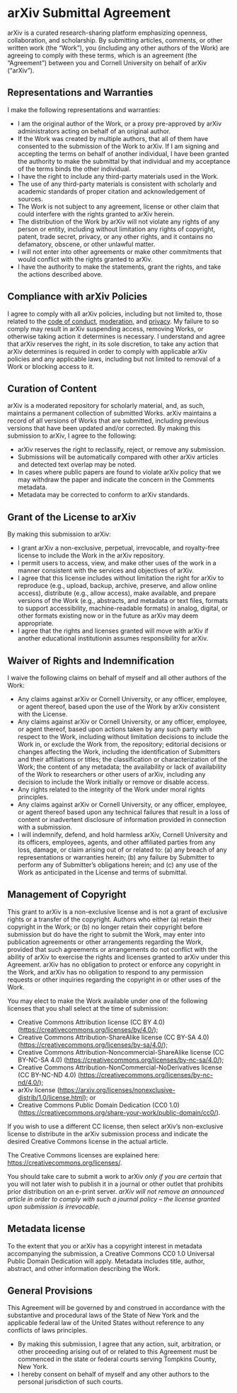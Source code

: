 # arXiv Submittal Agreement

arXiv is a curated research-sharing platform emphasizing openness, collaboration, and scholarship. By submitting articles, comments, or other written work (the “Work”), you (including any other authors of the Work) are agreeing to comply with these terms, which is an agreement (the “Agreement”) between you and Cornell University on behalf of arXiv (“arXiv”). 

## Representations and Warranties 

I make the following representations and warranties: 

- I am the original author of the Work, or a proxy pre-approved by arXiv administrators acting on behalf of an original author. 
- If the Work was created by multiple authors, that all of them have consented to the submission of the Work to arXiv. If I am signing and accepting the terms on behalf of another individual, I have been granted the authority to make the submittal by that individual and my acceptance of the terms binds the other individual. 
- I have the right to include any third-party materials used in the Work. 
- The use of any third-party materials is consistent with scholarly and academic standards of proper citation and acknowledgement of sources. 
- The Work is not subject to any agreement, license or other claim that could interfere with the rights granted to arXiv herein. 
- The distribution of the Work by arXiv will not violate any rights of any person or entity, including without limitation any rights of copyright, patent, trade secret, privacy, or any other rights, and it contains no defamatory, obscene, or other unlawful matter. 
- I will not enter into other agreements or make other commitments that would conflict with the rights granted to arXiv. 
- I have the authority to make the statements, grant the rights, and take the actions described above. 

## Compliance with arXiv Policies 

I agree to comply with all arXiv policies, including but not limited to, those related to the [code of conduct](/help/policies/code_of_conduct.html), [moderation](/help/moderation/index.html), and [privacy](/help/policies/privacy_policy.html). My failure to so comply may result in arXiv suspending access, removing Works, or otherwise taking action it determines is necessary. I understand and agree that arXiv reserves the right, in its sole discretion, to take any action that arXiv determines is required in order to comply with applicable arXiv policies and any applicable laws, including but not limited to removal of a Work or blocking access to it.

## Curation of Content

arXiv is a moderated repository for scholarly material, and, as such, maintains a permanent collection of submitted Works. arXiv maintains a record of all versions of Works that are submitted, including previous versions that have been updated and/or corrected. By making this submission to arXiv, I agree to the following:

- arXiv reserves the right to reclassify, reject, or remove any submission. 
- Submissions will be automatically compared with other arXiv articles and detected text overlap may be noted.
- In cases where public papers are found to violate arXiv policy that we may withdraw the paper and indicate the concern in the Comments metadata.
- Metadata may be corrected to conform to arXiv standards.

## Grant of the License to arXiv

By making this submission to arXiv:

- I grant arXiv a non-exclusive, perpetual, irrevocable, and royalty-free license to include the Work in the arXiv repository. 
- I permit users to access, view, and make other uses of the work in a manner consistent with the services and objectives of arXiv. 
- I agree that this license includes without limitation the right for arXiv to reproduce (e.g., upload, backup, archive, preserve, and allow online access), distribute (e.g., allow access), make available, and prepare versions of the Work (e.g., abstracts, and metadata or text files, formats to support accessibility, machine-readable formats) in analog, digital, or other formats existing now or in the future as arXiv may deem appropriate. 
- I agree that the rights and licenses granted will move with arXiv if another educational institutionin assumes responsibility for arXiv. 

## Waiver of Rights and Indemnification

I waive the following claims on behalf of myself and all other authors of the Work: 

- Any claims against arXiv or Cornell University, or any officer, employee, or agent thereof, based upon the use of the Work by arXiv consistent with the License. 
- Any claims against arXiv or Cornell University, or any officer, employee, or agent thereof, based upon actions taken by any such party with respect to the Work, including without limitation decisions to include the Work in, or exclude the Work from, the repository; editorial decisions or changes affecting the Work, including the identification of Submitters and their affiliations or titles; the classification or characterization of the Work; the content of any metadata; the availability or lack of availability of the Work to researchers or other users of arXiv, including any decision to include the Work initially or remove or disable access. 
- Any rights related to the integrity of the Work under ​​​​moral rights principles. 
- Any claims against arXiv or Cornell University, or any officer, employee, or agent thereof based upon any technical failures that result in a loss of content or inadvertent disclosure of information provided in connection with a submission.  
- I will indemnify, defend, and hold harmless arXiv, Cornell University and its officers, employees, agents, and other affiliated parties from any loss, damage, or claim arising out of or related to: (a) any breach of any representations or warranties herein; (b) any failure by Submitter to perform any of Submitter’s obligations herein; and (c) any use of the Work as anticipated in the License and terms of submittal. 

## Management of Copyright

This grant to arXiv is a non-exclusive license and is not a grant of exclusive rights or a transfer of the copyright. Authors who either (a) retain their copyright in the Work; or (b) no longer retain their copyright before submission but do have the right to submit the Work, may enter into publication agreements or other arrangements regarding the Work, provided that such agreements or arrangements do not conflict with the ability of arXiv to exercise the rights and licenses granted to arXiv under this Agreement. arXiv has no obligation to protect or enforce any copyright in the Work, and arXiv has no obligation to respond to any permission requests or other inquiries regarding the copyright in or other uses of the Work. 

You may elect to make the Work available under one of the following licenses that you shall select at the time of submission: 

-  Creative Commons Attribution license (CC BY 4.0) (https://creativecommons.org/licenses/by/4.0/); 
-  Creative Commons Attribution-ShareAlike license (CC BY-SA 4.0) (https://creativecommons.org/licenses/by-sa/4.0/); 
-  Creative Commons Attribution-Noncommercial-ShareAlike license (CC BY-NC-SA 4.0) (https://creativecommons.org/licenses/by-nc-sa/4.0/);
-  Creative Commons Attribution-NonCommercial-NoDerivatives license (CC BY-NC-ND 4.0) (https://creativecommons.org/licenses/by-nc-nd/4.0/);
-  arXiv license (https://arxiv.org/licenses/nonexclusive-distrib/1.0/license.html); or 
-  Creative Commons Public Domain Dedication (CC0 1.0) (https://creativecommons.org/share-your-work/public-domain/cc0/).
    
If you wish to use a different CC license, then select arXiv’s non-exclusive license to distribute in the arXiv submission process and indicate the desired Creative Commons license in the actual article. 

The Creative Commons licenses are explained here: https://creativecommons.org/licenses/.

You should take care to submit a work to arXiv _only if you are certain_ that you will not later wish to publish it in a journal or other outlet that prohibits prior distribution on an e-print server. _arXiv will not remove an announced article in order to comply with such a journal policy – the license granted upon submission is irrevocable._ 

## Metadata license

To the extent that you or arXiv has a copyright interest in metadata accompanying the submission, a Creative Commons CC0 1.0 Universal Public Domain Dedication will apply. Metadata includes title, author, abstract, and other information describing the Work.

## General Provisions

This Agreement will be governed by and construed in accordance with the substantive and procedural laws of the State of New York and the applicable federal law of the United States without reference to any conflicts of laws principles. 

- By making this submission, I agree that any action, suit, arbitration, or other proceeding arising out of or related to this Agreement must be commenced in the state or federal courts serving Tompkins County, New York. 
- I hereby consent on behalf of myself and any other authors to the personal jurisdiction of such courts. 
